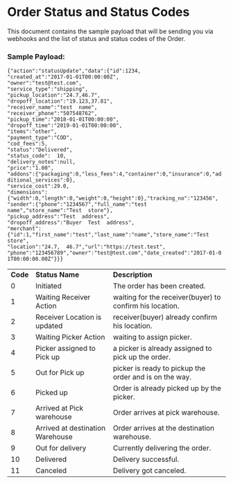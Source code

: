 # Order Status and Status Codes

This document contains the sample payload that will be sending you via webhooks and the list of status and status codes of the Order.

### Sample Payload:

```
{"action":"statusUpdate","data":{"id":1234,
"created_at":"2017-01-01T00:00:00Z",
"owner":"test@test.com",
"service_type":"shipping",
"pickup_location":"24.7,46.7",
"dropoff_location":"19.123,37.81",
"receiver_name":"test​ ​ name",
"receiver_phone":"507548762",
"pickup_time":"2018-01-01T00:00:00",
"dropoff_time":"2019-01-01T00:00:00",
"items":"other",
"payment_type":"COD",
"cod_fees":5,
"status":"Delivered",
"status_code":​ ​ 10,
"delivery_notes":null,
"price":"1.00",
"addons":{"packaging":0,"less_fees":4,"container":0,"insurance":0,"ad
ditional_services":0},
"service_cost":29.0,
"dimensions":{"width":0,"length":0,"weight":0,"height":0},"tracking_no":"123456",
"sender":{"phone":"1234567","full_name":"test
name","store_name":"Test​ ​ store"},
"pickup_address":"Test​ ​ address",
"dropoff_address":"Buyer​ ​ Test​ ​ address",
"merchant":{"id":1,"first_name":"test","last_name":"name","store_name":"Test​ ​ store",
"location":"24.7,​ ​ 46.7","url":"https://test.test",
"phone":"123456789","owner":"test@test.com","date_created":"2017-01-0
1T00:00:00.00Z"}}}
```

<table>
  <tr>
    <td><strong>Code</strong></td>
    <td><strong>Status Name</strong></td>
    <td><strong>Description</strong></td>
  </tr>
  <tr>
    <td>0</td>
    <td>Initiated</td>
    <td>The order has been created.</td>
  </tr>
  <tr>
    <td>1</td>
    <td>Waiting Receiver Action</td>
    <td>waiting for the receiver(buyer) to confirm his location.</td>
  </tr>
  <tr>
    <td>2</td>
    <td>Receiver Location is updated</td>
    <td>receiver(buyer) already confirm his location.</td>
  </tr>
  <tr>
    <td>3</td>
    <td>Waiting Picker Action</td>
    <td>waiting to assign picker.</td>
  </tr>
  <tr>
    <td>4</td>
    <td>Picker assigned to Pick up</td>
    <td>a picker is already assigned to pick up the order.</td>
  </tr>
  <tr>
    <td>5</td>
    <td>Out for Pick up</td>
    <td>picker is ready to pickup the order and is on the way.</td>
  </tr>
  <tr>
    <td>6</td>
    <td>Picked up</td>
    <td>Order is already picked up by the picker.</td>
  </tr>
  <tr>
    <td>7</td>
    <td>Arrived at Pick warehouse</td>
    <td>Order arrives at pick warehouse.</td>
  </tr>
  <tr>
    <td>8</td>
    <td>Arrived at destination Warehouse</td>
    <td>Order arrives at the destination warehouse.</td>
  </tr>
  <tr>
    <td>9</td>
    <td>Out for delivery</td>
    <td>Currently delivering the order.</td>
  </tr>
  <tr>
    <td>10</td>
    <td>Delivered</td>
    <td>Delivery successful.</td>
  </tr>
  <tr>
    <td>11</td>
    <td>Canceled</td>
    <td>Delivery got canceled.</td>
  </tr>
</table>
